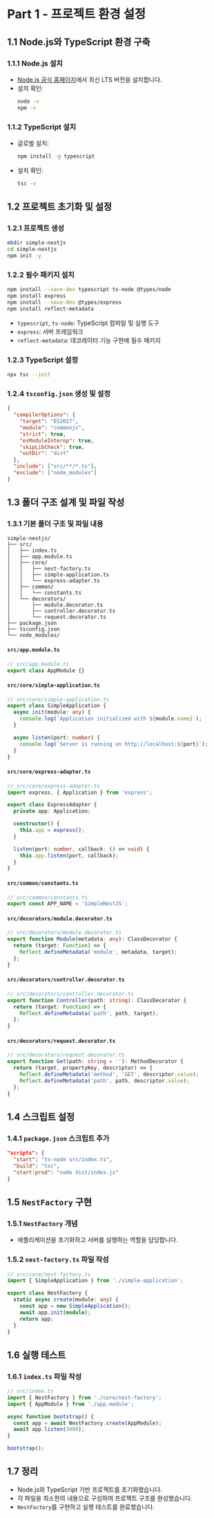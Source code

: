 # Part 1 - 프로젝트 환경 설정

## 1.1 Node.js와 TypeScript 환경 구축

### 1.1.1 Node.js 설치

- [Node.js 공식 홈페이지](https://nodejs.org/)에서 최신 LTS 버전을 설치합니다.
- 설치 확인:
  ```bash
  node -v
  npm -v
  ```

### 1.1.2 TypeScript 설치

- 글로벌 설치:
  ```bash
  npm install -g typescript
  ```
- 설치 확인:
  ```bash
  tsc -v
  ```

## 1.2 프로젝트 초기화 및 설정

### 1.2.1 프로젝트 생성

```bash
mkdir simple-nestjs
cd simple-nestjs
npm init -y
```

### 1.2.2 필수 패키지 설치

```bash
npm install --save-dev typescript ts-node @types/node
npm install express
npm install --save-dev @types/express
npm install reflect-metadata
```

- `typescript`, `ts-node`: TypeScript 컴파일 및 실행 도구
- `express`: 서버 프레임워크
- `reflect-metadata`: 데코레이터 기능 구현에 필수 패키지

### 1.2.3 TypeScript 설정

```bash
npx tsc --init
```

### 1.2.4 `tsconfig.json` 생성 및 설정

```json
{
  "compilerOptions": {
    "target": "ES2017",
    "module": "commonjs",
    "strict": true,
    "esModuleInterop": true,
    "skipLibCheck": true,
    "outDir": "dist"
  },
  "include": ["src/**/*.ts"],
  "exclude": ["node_modules"]
}
```

## 1.3 폴더 구조 설계 및 파일 작성

### 1.3.1 기본 폴더 구조 및 파일 내용

```
simple-nestjs/
├── src/
│   ├── index.ts
│   ├── app.module.ts
│   ├── core/
│   │   ├── nest-factory.ts
│   │   ├── simple-application.ts
│   │   └── express-adapter.ts
│   ├── common/
│   │   └── constants.ts
│   └── decorators/
│       ├── module.decorator.ts
│       ├── controller.decorator.ts
│       └── request.decorator.ts
├── package.json
├── tsconfig.json
└── node_modules/
```

#### `src/app.module.ts`
```typescript
// src/app.module.ts
export class AppModule {}
```

#### `src/core/simple-application.ts`
```typescript
// src/core/simple-application.ts
export class SimpleApplication {
  async init(module: any) {
    console.log(`Application initialized with ${module.name}`);
  }

  async listen(port: number) {
    console.log(`Server is running on http://localhost:${port}`);
  }
}
```

#### `src/core/express-adapter.ts`
```typescript
// src/core/express-adapter.ts
import express, { Application } from 'express';

export class ExpressAdapter {
  private app: Application;

  constructor() {
    this.app = express();
  }

  listen(port: number, callback: () => void) {
    this.app.listen(port, callback);
  }
}
```

#### `src/common/constants.ts`
```typescript
// src/common/constants.ts
export const APP_NAME = 'SimpleNestJS';
```

#### `src/decorators/module.decorator.ts`
```typescript
// src/decorators/module.decorator.ts
export function Module(metadata: any): ClassDecorator {
  return (target: Function) => {
    Reflect.defineMetadata('module', metadata, target);
  };
}
```

#### `src/decorators/controller.decorator.ts`
```typescript
// src/decorators/controller.decorator.ts
export function Controller(path: string): ClassDecorator {
  return (target: Function) => {
    Reflect.defineMetadata('path', path, target);
  };
}
```

#### `src/decorators/request.decorator.ts`
```typescript
// src/decorators/request.decorator.ts
export function Get(path: string = ''): MethodDecorator {
  return (target, propertyKey, descriptor) => {
    Reflect.defineMetadata('method', 'GET', descriptor.value);
    Reflect.defineMetadata('path', path, descriptor.value);
  };
}
```

## 1.4 스크립트 설정

### 1.4.1 `package.json` 스크립트 추가

```json
"scripts": {
  "start": "ts-node src/index.ts",
  "build": "tsc",
  "start:prod": "node dist/index.js"
}
```

## 1.5 `NestFactory` 구현

### 1.5.1 `NestFactory` 개념
- 애플리케이션을 초기화하고 서버를 실행하는 역할을 담당합니다.

### 1.5.2 `nest-factory.ts` 파일 작성

```typescript
// src/core/nest-factory.ts
import { SimpleApplication } from './simple-application';

export class NestFactory {
  static async create(module: any) {
    const app = new SimpleApplication();
    await app.init(module);
    return app;
  }
}
```

## 1.6 실행 테스트

### 1.6.1 `index.ts` 파일 작성

```typescript
// src/index.ts
import { NestFactory } from './core/nest-factory';
import { AppModule } from './app.module';

async function bootstrap() {
  const app = await NestFactory.create(AppModule);
  await app.listen(3000);
}

bootstrap();
```

## 1.7 정리

- Node.js와 TypeScript 기반 프로젝트를 초기화했습니다.
- 각 파일을 최소한의 내용으로 구성하여 프로젝트 구조를 완성했습니다.
- `NestFactory`를 구현하고 실행 테스트를 완료했습니다.

